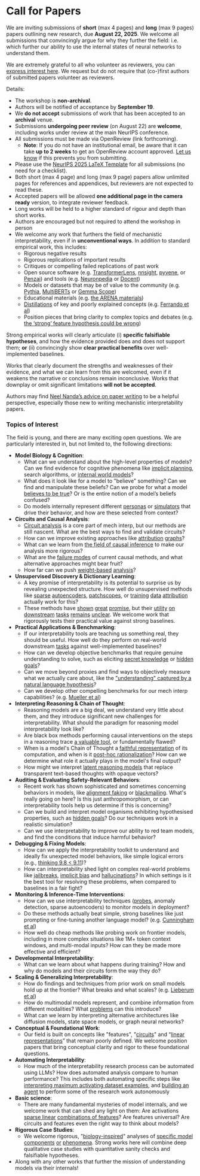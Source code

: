 # Call for Papers
We are inviting submissions of **short** (max 4 pages) and **long** (max 9 pages) papers outlining new research, due **August 22, 2025**. We welcome all submissions that convincingly argue for why they further the field: i.e. which further our ability to use the internal states of neural networks to understand them. 

We are extremely grateful to all who volunteer as reviewers, you can [express interest here](https://www.google.com/url?q=https://docs.google.com/forms/d/e/1FAIpQLSdiw1SJllzoTz_nqzDTzTOGb9DV3W_truQyh-WvYj_QGIi7Mg/viewform?usp%3Ddialog&sa=D&source=editors&ust=1753484831867243&usg=AOvVaw29xVdV9axWDaebJ4wLfOkM). We request but do not require that (co-)first authors of submitted papers volunteer as reviewers. 

Details: 
* The workshop is **non-archival**.
* Authors will be notified of acceptance by **September 19**.
* We **do not accept** submissions of work that has been accepted to an **archival** venue.
* Submissions **undergoing peer review** (on August 22) are **welcome**, including works under review at the main NeurIPS conference.
* All submissions must be made via OpenReview (link forthcoming).
  * **Note**: If you do not have an institutional email, be aware that it can take **up to 2 weeks** to get an OpenReview account approved. [Let us know](mailto:neurips2025@mechinterpworkshop.com) if this prevents you from submitting.
* Please use the [NeurIPS 2025 LaTeX Template](https://www.google.com/url?q=https://media.neurips.cc/Conferences/NeurIPS2025/Styles.zip&sa=D&source=editors&ust=1753484831868481&usg=AOvVaw3I1bkH3nCSY6fhxr_mrBRd) for all submissions (no need for a checklist).
* Both short (max 4 page) and long (max 9 page) papers allow unlimited pages for references and appendices, but reviewers are not expected to read these.
* Accepted papers will be allowed **one additional page in the camera ready** version, to integrate reviewer feedback.
* Long works will be held to a higher standard of rigour and depth than short works.
* Authors are encouraged but not required to attend the workshop in person
* We welcome any work that furthers the field of mechanistic interpretability, even if in **unconventional ways**. In addition to standard empirical work, this includes:
  * Rigorous negative results
  * Rigorous replications of important results
  * Critiques or compelling failed replications of past work
  * Open source software (e.g. [TransformerLens](https://www.google.com/url?q=https://github.com/neelnanda-io/TransformerLens&sa=D&source=editors&ust=1753484831869478&usg=AOvVaw3IdNd838xjAS-LoDPj298t), [nnsight](https://www.google.com/url?q=https://github.com/ndif-team/nnsight&sa=D&source=editors&ust=1753484831869541&usg=AOvVaw1O416b8bnm1ybMPSuHhCcm), [pyvene](https://www.google.com/url?q=https://github.com/stanfordnlp/pyvene/tree/main/pyvene/models/mlp&sa=D&source=editors&ust=1753484831869616&usg=AOvVaw0Y_bESkac8UbML9rwiqDSc), or [Penzai](https://www.google.com/url?q=https://github.com/google-deepmind/penzai&sa=D&source=editors&ust=1753484831869698&usg=AOvVaw2sQhXsoiM6-FaY1DITNZ-4)) and tools (e.g. [Neuronpedia](https://www.google.com/url?q=http://neuronpedia.org&sa=D&source=editors&ust=1753484831869769&usg=AOvVaw078SFfSoRKVJHDr8bFuHMe) or [Docent](https://www.google.com/url?q=https://transluce.org/introducing-docent&sa=D&source=editors&ust=1753484831869838&usg=AOvVaw047LX1sQIHlzZuEWeCbwC-))
  * Models or datasets that may be of value to the community (e.g. [Pythia](https://www.google.com/url?q=https://arxiv.org/abs/2304.01373&sa=D&source=editors&ust=1753484831869973&usg=AOvVaw0wY9u-bfPJ6FnRC7NoL1_r), [MultiBERTs](https://www.google.com/url?q=https://arxiv.org/abs/2106.16163&sa=D&source=editors&ust=1753484831870031&usg=AOvVaw0k_rGyzEOEKMQ5jcr1gjEd) or [Gemma Scope](https://www.google.com/url?q=https://arxiv.org/abs/2408.05147&sa=D&source=editors&ust=1753484831870088&usg=AOvVaw3E8njeYllX8Q7JuLwGQceO))
  * Educational materials (e.g. [the ARENA materials](https://www.google.com/url?q=https://arena3-chapter1-transformer-interp.streamlit.app/&sa=D&source=editors&ust=1753484831870215&usg=AOvVaw1HyME8G0CeLTi1m54R_zlq))
  * [Distillations](https://www.google.com/url?q=https://distill.pub/2017/research-debt/&sa=D&source=editors&ust=1753484831870298&usg=AOvVaw3aH5vtDtFUJbXyU5a7d908) of key and poorly explained concepts (e.g. [Ferrando et al](https://www.google.com/url?q=https://arxiv.org/abs/2405.00208&sa=D&source=editors&ust=1753484831870400&usg=AOvVaw1yJXOIb5LIsceyZGxQRQ4v))
  * Position pieces that bring clarity to complex topics and debates (e.g. [the ‘strong’ feature hypothesis could be wrong](https://www.google.com/url?q=https://www.alignmentforum.org/posts/tojtPCCRpKLSHBdpn/the-strong-feature-hypothesis-could-be-wrong&sa=D&source=editors&ust=1753484831870599&usg=AOvVaw0y-Q7vWsxlgE4CdldDDVK7))

Strong empirical works will clearly articulate (i) **specific falsifiable hypotheses**, and how the evidence provided does and does not support them; **or** (ii) convincingly show **clear practical benefits** over well-implemented baselines. 

Works that clearly document the strengths and weaknesses of their evidence, and what we can learn from this are welcomed, even if it weakens the narrative or conclusions remain inconclusive. Works that downplay or omit significant limitations **will not be accepted**. 

Authors may find [Neel Nanda’s advice on paper writing](https://www.google.com/url?q=https://www.alignmentforum.org/posts/eJGptPbbFPZGLpjsp/highly-opinionated-advice-on-how-to-write-ml-papers&sa=D&source=editors&ust=1753484831871413&usg=AOvVaw0kFMLcFEXw_kx3qkEGTQX5) to be a helpful perspective, especially those new to writing mechanistic interpretability papers. 
### Topics of Interest
The field is young, and there are many exciting open questions. We are particularly interested in, but not limited to, the following directions: 
* **Model Biology & Cognition**:
  * What can we understand about the high-level properties of models? Can we find evidence for cognitive phenomena like [implicit planning](https://www.google.com/url?q=https://transformer-circuits.pub/2025/attribution-graphs/biology.html%23dives-poems&sa=D&source=editors&ust=1753484831872014&usg=AOvVaw3vUnWD_7Qa3WwymAlPiadk), search algorithms, or [internal world models](https://www.google.com/url?q=https://arxiv.org/abs/2210.13382&sa=D&source=editors&ust=1753484831872105&usg=AOvVaw0mw3gY3dI_-izHDbCDi93Z)?
  * What does it look like for a model to "believe" something? Can we find and manipulate these beliefs? Can we probe for what a model [believes to be true](https://www.google.com/url?q=https://arxiv.org/abs/2310.06824&sa=D&source=editors&ust=1753484831872315&usg=AOvVaw13Lil18Ddp2N09O8nDkBAU)? Or is the entire notion of a model’s beliefs confused?
  * Do models internally represent different [personas](https://www.google.com/url?q=https://arxiv.org/abs/2406.12094&sa=D&source=editors&ust=1753484831872479&usg=AOvVaw3VPFM8IxJctnHzSddcmVHp) or [simulators](https://www.google.com/url?q=https://www.nature.com/articles/s41586-023-06647-8&sa=D&source=editors&ust=1753484831872545&usg=AOvVaw2hlkdF1NGKvf-pYTzfKLVt) that drive their behavior, and how are these selected from context?
* **Circuits and Causal Analysis**:
  * [Circuit analysis](https://www.google.com/url?q=https://distill.pub/2020/circuits/zoom-in/&sa=D&source=editors&ust=1753484831872783&usg=AOvVaw3ZmYe9MwjW-fljH7HkRkO5) is a core part of mech interp, but our methods are still nascent. What are the best ways to find and validate circuits?
  * How can we improve existing approaches like [attribution](https://www.google.com/url?q=https://arxiv.org/abs/2406.11944&sa=D&source=editors&ust=1753484831873011&usg=AOvVaw39MqEcdnUReU_YFpT-7QeU) [graphs](https://www.google.com/url?q=https://transformer-circuits.pub/2025/attribution-graphs/methods.html&sa=D&source=editors&ust=1753484831873084&usg=AOvVaw2sqOPOcm5MiGDwzXWDcPG4)?
  * What can we learn from [the field of causal inference](https://www.google.com/url?q=https://arxiv.org/abs/2407.04690&sa=D&source=editors&ust=1753484831873207&usg=AOvVaw3DQRhV8GpLAgpHdDdT-D-4) to make our analysis more rigorous?
  * What are the [failure modes](https://www.google.com/url?q=https://arxiv.org/abs/2307.15771&sa=D&source=editors&ust=1753484831873333&usg=AOvVaw03SG-jHQTObyhEuBkAjXfJ) of current causal methods, and what alternative approaches might bear fruit?
  * How far can we push [weight-based](https://www.google.com/url?q=https://arxiv.org/abs/2301.05217&sa=D&source=editors&ust=1753484831873502&usg=AOvVaw1RifuUWQTL_1RONaSvsT-s) [analysis](https://www.google.com/url?q=https://arxiv.org/abs/2410.08417&sa=D&source=editors&ust=1753484831873558&usg=AOvVaw2trRCEswytwYoZFH2KsCRg)?
* **Unsupervised Discovery & Dictionary Learning**:
  * A key promise of interpretability is its potential to surprise us by revealing unexpected structure. How well do unsupervised methods like [sparse](https://www.google.com/url?q=https://arxiv.org/abs/2103.15949&sa=D&source=editors&ust=1753484831873882&usg=AOvVaw3n43-iQ5pqejqFRFNUmohv) [autoencoders](https://www.google.com/url?q=https://transformer-circuits.pub/2023/monosemantic-features&sa=D&source=editors&ust=1753484831873956&usg=AOvVaw26G0LYhCan6MU_QlQcuxaI), [patch](https://www.google.com/url?q=https://arxiv.org/abs/2401.06102&sa=D&source=editors&ust=1753484831874009&usg=AOvVaw1VMnCSX7bKRzO56IW63w_o)[scopes](https://www.google.com/url?q=https://arxiv.org/abs/2403.10949v2&sa=D&source=editors&ust=1753484831874048&usg=AOvVaw0ae1Lr-23Vf1cxk3m3IgKO), or [training](https://www.google.com/url?q=https://proceedings.mlr.press/v70/koh17a?ref%3Dhttps://githubhelp.com&sa=D&source=editors&ust=1753484831874121&usg=AOvVaw0MEBMCSrEF60CBAT8Xsgdg) [data](https://www.google.com/url?q=https://arxiv.org/abs/2308.03296&sa=D&source=editors&ust=1753484831874177&usg=AOvVaw2n9iw8RiAiAsiJtKSAYJH2) [attribution](https://www.google.com/url?q=https://arxiv.org/abs/2205.11482&sa=D&source=editors&ust=1753484831874238&usg=AOvVaw2qe2Ccqo70_ib2OkCQudb3) actually work for this?
  * These methods have [shown](https://www.google.com/url?q=https://transformer-circuits.pub/2024/scaling-monosemanticity/index.html&sa=D&source=editors&ust=1753484831874410&usg=AOvVaw1y2UFlJtldLKdZWO0JdmdS) [great](https://www.google.com/url?q=https://transformer-circuits.pub/2025/attribution-graphs/biology.html&sa=D&source=editors&ust=1753484831874481&usg=AOvVaw30dBeSEbmfebvWhZpjfRT4) [promise](https://www.google.com/url?q=https://arxiv.org/abs/2503.10965&sa=D&source=editors&ust=1753484831874537&usg=AOvVaw3yfag0emswagSY8U580c2s), but their [utility](https://www.google.com/url?q=https://arxiv.org/abs/2502.16681&sa=D&source=editors&ust=1753484831874598&usg=AOvVaw1KnGOVmnVOVpvUfnzeG8x-) [on](https://www.google.com/url?q=https://www.tilderesearch.com/blog/sieve&sa=D&source=editors&ust=1753484831874654&usg=AOvVaw2qQwQz53ITIVmycBmA00Ap) [downstream](https://www.google.com/url?q=https://arxiv.org/abs/2501.17148&sa=D&source=editors&ust=1753484831874710&usg=AOvVaw19nLIYTxydnbEDL1EXKf2s) [tasks](https://www.google.com/url?q=https://transformer-circuits.pub/2024/features-as-classifiers/index.html&sa=D&source=editors&ust=1753484831874773&usg=AOvVaw3HvLflyg8jdfWPQAXCmJc4) [remains](https://www.google.com/url?q=https://arxiv.org/abs/2502.04382&sa=D&source=editors&ust=1753484831874826&usg=AOvVaw3dQshRoydyyNz-91UmkOuS) [unclear](https://www.google.com/url?q=https://www.alignmentforum.org/posts/4uXCAJNuPKtKBsi28/negative-results-for-saes-on-downstream-tasks&sa=D&source=editors&ust=1753484831874903&usg=AOvVaw0N8c5MT8lm74RyxYlaklLp). We welcome work that rigorously tests their practical value against strong baselines.
* **Practical Applications & Benchmarking**:
  * If our interpretability tools are teaching us something real, they should be useful. How well do they perform on real-world downstream [tasks](https://www.google.com/url?q=https://www.lesswrong.com/posts/wGRnzCFcowRCrpX4Y/downstream-applications-as-validation-of-interpretability&sa=D&source=editors&ust=1753484831875284&usg=AOvVaw1laVBWJ0o7VdCRlqnAmmyi) against well-implemented baselines?
  * How can we develop objective benchmarks that require genuine understanding to solve, such as eliciting [secret knowledge](https://www.google.com/url?q=https://arxiv.org/abs/2505.14352&sa=D&source=editors&ust=1753484831875492&usg=AOvVaw0UssRMlm73BjY0Je9EXkRd) or [hidden goals](https://www.google.com/url?q=https://arxiv.org/abs/2503.10965&sa=D&source=editors&ust=1753484831875554&usg=AOvVaw06dLrlqf1Hsg8n_60vH_w5)?
  * Can we move beyond proxies and find ways to objectively measure what we actually care about, like the ["understanding" captured by a natural language hypothesis](https://www.google.com/url?q=https://arxiv.org/abs/2502.04382&sa=D&source=editors&ust=1753484831875781&usg=AOvVaw17sqYxnSktdZ1LBlAluXMk)?
  * Can we develop other compelling benchmarks for our mech interp capabilities? (e.g. [Mueller et al](https://www.google.com/url?q=https://arxiv.org/abs/2504.13151&sa=D&source=editors&ust=1753484831875946&usg=AOvVaw1hehWm92uvfc6vyAWSl46d))
* **Interpreting Reasoning & Chain of Thought**:
  * Reasoning models are a big deal, we understand very little about them, and they introduce significant new challenges for interpretability. What should the paradigm for reasoning model interpretability look like?
  * Are black box methods performing causal interventions on the steps in a reasoning trace [a valuable tool](https://www.google.com/url?q=https://arxiv.org/abs/2506.19143&sa=D&source=editors&ust=1753484831876405&usg=AOvVaw0HiQav1Gtg2MHgFFD3csDr), or fundamentally flawed?
  * When is a model's Chain of Thought a [faithful representation](https://www.google.com/url?q=https://arxiv.org/abs/2305.04388&sa=D&source=editors&ust=1753484831876556&usg=AOvVaw0bJB0tdSfWfEPbfYFVjgq_) of its computation, and when is it [post-hoc rationalization](https://www.google.com/url?q=https://arxiv.org/abs/2503.08679&sa=D&source=editors&ust=1753484831876685&usg=AOvVaw0GLCcul51QQmVme0n7-oPZ)? How can we determine what role it actually plays in the model's final output?
  * How might we interpret [latent reasoning models](https://www.google.com/url?q=https://arxiv.org/abs/2412.06769&sa=D&source=editors&ust=1753484831876869&usg=AOvVaw2A8MIwJmV248ZmfqlvmS4V) that replace transparent text-based thoughts with opaque vectors?
* **Auditing & Evaluating Safety-Relevant Behaviors**:
  * Recent work has shown sophisticated and sometimes concerning behaviors in models, like [alignment faking](https://www.google.com/url?q=https://arxiv.org/abs/2412.14093&sa=D&source=editors&ust=1753484831877188&usg=AOvVaw0Q6hcnwrUOxdBqF5E-V-QQ) or [blackmailing](https://www.google.com/url?q=https://www.anthropic.com/research/agentic-misalignment&sa=D&source=editors&ust=1753484831877261&usg=AOvVaw2XYqxF7vxPrmgAvmXbk4JQ). What's really going on here? Is this just anthropomorphism, or can interpretability tools help us determine if this is concerning?
  * Can we build and interpret model organisms exhibiting hypothesised properties, such as [hidden goals](https://www.google.com/url?q=https://arxiv.org/abs/2503.10965&sa=D&source=editors&ust=1753484831877524&usg=AOvVaw2tHmBsnQdq7TQNCnPWceBc)? Do our techniques work in a realistic simulation?
  * Can we use interpretability to improve our ability to red team models, and find the conditions that induce harmful behavior?
* **Debugging & Fixing Models**:
  * How can we apply the interpretability toolkit to understand and ideally fix unexpected model behaviors, like simple logical errors (e.g., [thinking 9.8 < 9.11](https://www.google.com/url?q=https://transluce.org/observability-interface&sa=D&source=editors&ust=1753484831877996&usg=AOvVaw0FVnkZOdOtX9Zthsky7hKk))?
  * How can interpretability shed light on complex real-world problems like [jailbreaks](https://www.google.com/url?q=https://transformer-circuits.pub/2025/attribution-graphs/biology.html%23dives-jailbreak&sa=D&source=editors&ust=1753484831878169&usg=AOvVaw2d3BD2cjOrbu6H5ajhiuj5), [implicit bias](https://www.google.com/url?q=https://arxiv.org/abs/2506.10922&sa=D&source=editors&ust=1753484831878233&usg=AOvVaw1ZuJCUDaL5_CIntYUhpnoo) and [hallucinations](https://www.google.com/url?q=https://arxiv.org/abs/2411.14257&sa=D&source=editors&ust=1753484831878297&usg=AOvVaw3vm27SxHzVySepqKU2CM8x)? In which settings is it the best tool for resolving these problems, when compared to baselines in a fair fight?
* **Monitoring & Inference-Time Interventions**:
  * How can we use interpretability techniques ([probes](https://www.google.com/url?q=https://arxiv.org/abs/2102.12452&sa=D&source=editors&ust=1753484831878627&usg=AOvVaw0I2DsdrCxD3toGJ9SM2zg2), anomaly detection, sparse autoencoders) to monitor models in deployment?
  * Do these methods actually beat simple, strong baselines like just prompting or fine-tuning another language model? (e.g. [Cunningham et al](https://www.google.com/url?q=https://alignment.anthropic.com/2025/cheap-monitors/&sa=D&source=editors&ust=1753484831878885&usg=AOvVaw1YNOAWLybMEZBP4K1Nulvw))
  * How well do cheap methods like probing work on frontier models, including in more complex situations like 1M+ token context windows, and multi-modal inputs? How can they be made more effective and efficient?
* **Developmental Interpretability**:
  * What can we learn about what happens during training? How and why do models and their circuits form the way they do?
* **Scaling & Generalizing Interpretability**:
  * How do findings and techniques from prior work on small models hold up at the frontier? What breaks and what scales? (e.g. [Lieberum et al](https://www.google.com/url?q=https://arxiv.org/abs/2307.09458&sa=D&source=editors&ust=1753484831879592&usg=AOvVaw0Wm2gETtdZwgJGvRrSpZR8))
  * How do multimodal models represent, and combine information from different modalities? What [problems](https://www.google.com/url?q=https://openreview.net/pdf?id%3DVUhRdZp8ke&sa=D&source=editors&ust=1753484831879773&usg=AOvVaw2A-Z7AhsxyvEEfmsCoFmA-) can this introduce?
  * What can we learn by interpreting alternative architectures like diffusion models, state space models, or graph neural networks?
* **Conceptual & Foundational Work**:
  * Our field is built on concepts like "features", "[circuits](https://www.google.com/url?q=https://distill.pub/2020/circuits/zoom-in/&sa=D&source=editors&ust=1753484831880139&usg=AOvVaw1-6MyrNu8f6Ayz4I26wTvo)" and “[linear representations](https://www.google.com/url?q=https://transformer-circuits.pub/2024/july-update/index.html%23linear-representations&sa=D&source=editors&ust=1753484831880232&usg=AOvVaw3Pu5Ner9iQoGZovHeApsUd)” that remain poorly defined. We welcome position papers that bring conceptual clarity and rigor to these foundational questions.
* **Automating Interpretability**:
  * How much of the interpretability research process can be automated using LLMs? How does automated analysis compare to human performance? This includes both automating specific steps like [interpreting maximum activating dataset examples](https://www.google.com/url?q=https://openaipublic.blob.core.windows.net/neuron-explainer/paper/index.html&sa=D&source=editors&ust=1753484831880733&usg=AOvVaw041LPgc2SUqh6buwB2K1py), and [building an agent](https://www.google.com/url?q=https://arxiv.org/abs/2404.14394&sa=D&source=editors&ust=1753484831880804&usg=AOvVaw0Gol0MZsNEueDk9yuxe9D5) to perform some of the research work autonomously
* **Basic science**:
  * There are many fundamental mysteries of model internals, and we welcome work that can shed any light on them: Are activations [sparse linear](https://www.google.com/url?q=https://arxiv.org/abs/1601.03764&sa=D&source=editors&ust=1753484831881131&usg=AOvVaw1Qphz44h6xQxmPv_CkJ4Ge) [combinations of features](https://www.google.com/url?q=https://transformer-circuits.pub/2022/toy_model/index.html&sa=D&source=editors&ust=1753484831881209&usg=AOvVaw37mbGuixiL4sKK4P0n4AkO)? Are features universal? Are circuits and features even the right way to think about models?
* **Rigorous Case Studies**:
  * We welcome rigorous, "[biology-inspired](https://www.google.com/url?q=https://distill.pub/2020/circuits/curve-circuits/&sa=D&source=editors&ust=1753484831881498&usg=AOvVaw33WKnEDbu4iIQ8DpOfp0Xc)" analyses of [specific model](https://www.google.com/url?q=https://arxiv.org/abs/2310.04625&sa=D&source=editors&ust=1753484831881572&usg=AOvVaw03SBm96rEOidQR3xTINeTl) [components](https://www.google.com/url?q=https://transformer-circuits.pub/2024/scaling-monosemanticity/index.html&sa=D&source=editors&ust=1753484831881648&usg=AOvVaw0jcMOI7sp9SkKwao6sOS4J) [or](https://www.google.com/url?q=https://arxiv.org/abs/2305.01610&sa=D&source=editors&ust=1753484831881703&usg=AOvVaw1eGB7Y3uR4OLCVdqdAK06V) [phenomena](https://www.google.com/url?q=https://arxiv.org/abs/2306.09346&sa=D&source=editors&ust=1753484831881758&usg=AOvVaw3fMfhm9m35s1OixK8bb42n). Strong works here will combine deep qualitative case studies with quantitative sanity checks and falsifiable hypotheses.
* Along with any other works that further the mission of understanding models via their internals!